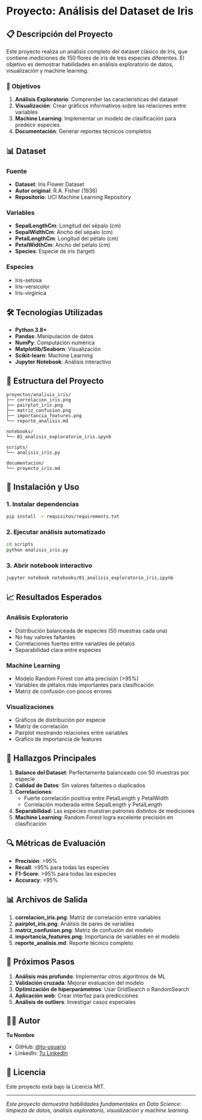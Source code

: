 # Proyecto: Análisis del Dataset de Iris

## 📋 Descripción del Proyecto

Este proyecto realiza un análisis completo del dataset clásico de Iris, que contiene mediciones de 150 flores de iris de tres especies diferentes. El objetivo es demostrar habilidades en análisis exploratorio de datos, visualización y machine learning.

### 🎯 Objetivos

1. **Análisis Exploratorio**: Comprender las características del dataset
2. **Visualización**: Crear gráficos informativos sobre las relaciones entre variables
3. **Machine Learning**: Implementar un modelo de clasificación para predecir especies
4. **Documentación**: Generar reportes técnicos completos

## 📊 Dataset

### Fuente
- **Dataset**: Iris Flower Dataset
- **Autor original**: R.A. Fisher (1936)
- **Repositorio**: UCI Machine Learning Repository

### Variables
- **SepalLengthCm**: Longitud del sépalo (cm)
- **SepalWidthCm**: Ancho del sépalo (cm)
- **PetalLengthCm**: Longitud del pétalo (cm)
- **PetalWidthCm**: Ancho del pétalo (cm)
- **Species**: Especie de iris (target)

### Especies
- Iris-setosa
- Iris-versicolor
- Iris-virginica

## 🛠️ Tecnologías Utilizadas

- **Python 3.8+**
- **Pandas**: Manipulación de datos
- **NumPy**: Computación numérica
- **Matplotlib/Seaborn**: Visualización
- **Scikit-learn**: Machine Learning
- **Jupyter Notebook**: Análisis interactivo

## 📁 Estructura del Proyecto

```
proyectos/analisis_iris/
├── correlacion_iris.png
├── pairplot_iris.png
├── matriz_confusion.png
├── importancia_features.png
└── reporte_analisis.md

notebooks/
└── 01_analisis_exploratorio_iris.ipynb

scripts/
└── analisis_iris.py

documentacion/
└── proyecto_iris.md
```

## 🚀 Instalación y Uso

### 1. Instalar dependencias
```bash
pip install -r requisitos/requirements.txt
```

### 2. Ejecutar análisis automatizado
```bash
cd scripts
python analisis_iris.py
```

### 3. Abrir notebook interactivo
```bash
jupyter notebook notebooks/01_analisis_exploratorio_iris.ipynb
```

## 📈 Resultados Esperados

### Análisis Exploratorio
- Distribución balanceada de especies (50 muestras cada una)
- No hay valores faltantes
- Correlaciones fuertes entre variables de pétalos
- Separabilidad clara entre especies

### Machine Learning
- Modelo Random Forest con alta precisión (>95%)
- Variables de pétalos más importantes para clasificación
- Matriz de confusión con pocos errores

### Visualizaciones
- Gráficos de distribución por especie
- Matriz de correlación
- Pairplot mostrando relaciones entre variables
- Gráfico de importancia de features

## 📝 Hallazgos Principales

1. **Balance del Dataset**: Perfectamente balanceado con 50 muestras por especie
2. **Calidad de Datos**: Sin valores faltantes o duplicados
3. **Correlaciones**: 
   - Fuerte correlación positiva entre PetalLength y PetalWidth
   - Correlación moderada entre SepalLength y PetalLength
4. **Separabilidad**: Las especies muestran patrones distintos de mediciones
5. **Machine Learning**: Random Forest logra excelente precisión en clasificación

## 🔍 Métricas de Evaluación

- **Precisión**: >95%
- **Recall**: >95% para todas las especies
- **F1-Score**: >95% para todas las especies
- **Accuracy**: >95%

## 📊 Archivos de Salida

1. **correlacion_iris.png**: Matriz de correlación entre variables
2. **pairplot_iris.png**: Análisis de pares de variables
3. **matriz_confusion.png**: Matriz de confusión del modelo
4. **importancia_features.png**: Importancia de variables en el modelo
5. **reporte_analisis.md**: Reporte técnico completo

## 🎯 Próximos Pasos

1. **Análisis más profundo**: Implementar otros algoritmos de ML
2. **Validación cruzada**: Mejorar evaluación del modelo
3. **Optimización de hiperparámetros**: Usar GridSearch o RandomSearch
4. **Aplicación web**: Crear interfaz para predicciones
5. **Análisis de outliers**: Investigar casos especiales

## 👨‍💻 Autor

**Tu Nombre**
- GitHub: [@tu-usuario](https://github.com/tu-usuario)
- LinkedIn: [Tu LinkedIn](https://linkedin.com/in/tu-perfil)

## 📄 Licencia

Este proyecto está bajo la Licencia MIT.

---

*Este proyecto demuestra habilidades fundamentales en Data Science: limpieza de datos, análisis exploratorio, visualización y machine learning.*
